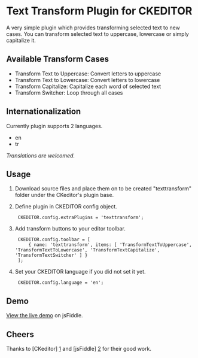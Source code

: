 Text Transform Plugin for CKEDITOR
================================

A very simple plugin which provides transforming selected text to new cases. You can transform selected text to uppercase, lowercase or simply capitalize it.

Available Transform Cases
-------------------------

* Transform Text to Uppercase: Convert letters to uppercase
* Transform Text to Lowercase: Convert letters to lowercase
* Transform Capitalize: Capitalize each word of selected text
* Transform Switcher: Loop through all cases

Internationalization
-------------------------

Currently plugin supports 2 languages.

* en
* tr

*Translations are welcomed.*

Usage
-------------------------

1. Download source files and place them on to be created "texttransform" folder under the CKeditor's plugin base.

2. Define plugin in CKEDITOR config object.

        CKEDITOR.config.extraPlugins = 'texttransform';

3. Add transform buttons to your editor toolbar.

        CKEDITOR.config.toolbar = [
            { name: 'texttransform', items: [ 'TransformTextToUppercase', 'TransformTextToLowercase', 'TransformTextCapitalize', 'TransformTextSwitcher' ] }
        ];

4. Set your CKEDITOR language if you did not set it yet.

        CKEDITOR.config.language = 'en';

Demo
-------------------------

[View the live demo](http://jsfiddle.net/t99kV/5/) on jsFiddle.


Cheers
--------------------

Thanks to [CKeditor] [1] and [jsFiddle] [2] for their good work.

  [1]: http://ckeditor.com        "CKeditor"
  [2]: http://jsfiddle.net        "jsFiddle"
